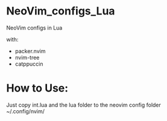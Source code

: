 # NeoVim_configs_Lua
NeoVim configs in Lua

with:
- packer.nvim
- nvim-tree
- catppuccin

# How to Use:
Just copy int.lua and the lua folder to the neovim config folder ~/.config/nvim/
